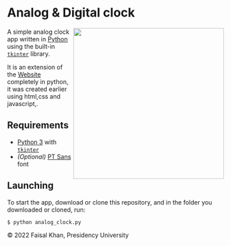 # Analog & Digital clock

<img align="right" width="350" src="![image](https://user-images.githubusercontent.com/87291732/208243012-698a764f-9ec6-404c-b70b-277216198c94.png)">

A simple analog clock app written in [Python](https://www.python.org) using the built-in [`tkinter`](https://docs.python.org/3/library/tkinter.html) library.

It is an extension of the [Website](https://FaisalKhan171101.github.io) completely in python, it was created earlier using html,css and javascript,.

## Requirements

- [Python 3](https://www.python.org) with [`tkinter`](https://docs.python.org/3/library/tkinter.html)
- _(Optional)_ [PT Sans](https://fonts.google.com/specimen/PT+Sans) font

## Launching

To start the app, download or clone this repository, and in the folder you downloaded or cloned, run:

```
$ python analog_clock.py
```
© 2022 Faisal Khan, Presidency University
